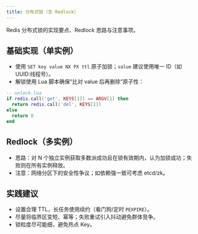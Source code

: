 ```yaml
---
title: 分布式锁（含 Redlock）
---
```


Redis 分布式锁的实现要点、Redlock 思路与注意事项。

## 基础实现（单实例）

- 使用 `SET key value NX PX ttl` 原子加锁；`value` 建议使用唯一 ID（如 UUID:线程号）。
- 解锁使用 Lua 脚本确保“比对 value 后再删除”原子性：

```lua
-- unlock.lua
if redis.call('get', KEYS[1]) == ARGV[1] then
  return redis.call('del', KEYS[1])
else
  return 0
end
```

## Redlock（多实例）

- 思路：对 N 个独立实例获取多数派成功且在锁有效期内，认为加锁成功；失败则在所有实例释放。
- 注意：网络分区下的安全性争议；如依赖强一致可考虑 etcd/zk。

## 实践建议

- 设置合理 TTL，长任务使用续约（看门狗/定时 `PEXPIRE`）。
- 尽量将临界区变短、幂等；失败重试引入抖动避免群体竞争。
- 锁粒度尽可能细，避免热点 Key。

